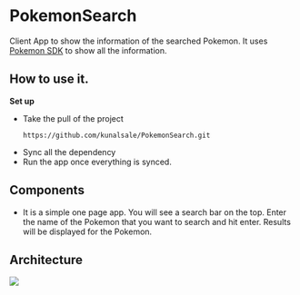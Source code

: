 # PokemonSearch

Client App to show the information of the searched Pokemon. It uses [Pokemon SDK](https://github.com/kunalsale/PokemonSDK) to show all the information.

## How to use it.

**Set up**

- Take the pull of the project
  ```
  https://github.com/kunalsale/PokemonSearch.git
  ```
- Sync all the dependency 
- Run the app once everything is synced.

## Components
  - It is a simple one page app. You will see a search bar on the top. Enter the name of the Pokemon that you want to search and hit enter. 
  Results will be displayed for the Pokemon.

## Architecture

![](https://user-images.githubusercontent.com/31345204/142767673-85abaddf-1659-4735-90e5-e540cd98f8b9.png)


